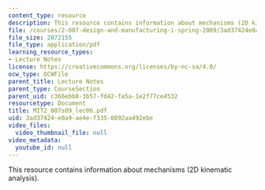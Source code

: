 ```yaml
---
content_type: resource
description: This resource contains information about mechanisms (2D kinematic analysis).
file: /courses/2-007-design-and-manufacturing-i-spring-2009/3ad37424e0a9ae4ef3350892aa492ebe_MIT2_007s09_lec06.pdf
file_size: 2072155
file_type: application/pdf
learning_resource_types:
- Lecture Notes
license: https://creativecommons.org/licenses/by-nc-sa/4.0/
ocw_type: OCWFile
parent_title: Lecture Notes
parent_type: CourseSection
parent_uid: c366ebb8-3b57-fd42-fa5a-1e2f77ce4532
resourcetype: Document
title: MIT2_007s09_lec06.pdf
uid: 3ad37424-e0a9-ae4e-f335-0892aa492ebe
video_files:
  video_thumbnail_file: null
video_metadata:
  youtube_id: null
---
```

This resource contains information about mechanisms (2D kinematic analysis).